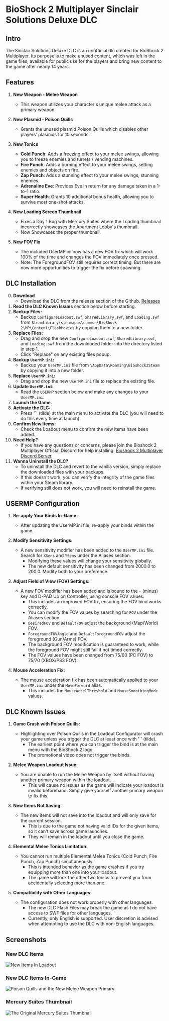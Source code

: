 # BioShock 2 Multiplayer Sinclair Solutions Deluxe DLC

## Intro 
The Sinclair Solutions Deluxe DLC is an unofficial dlc created for BioShock 2 Multiplayer. Its purpose is to make unused content, which was left in the game files, available for public use for the players and bring new content to the game after nearly 14 years.

## Features

1. **New Weapon - Melee Weapon**
   - This weapon utilizes your character's unique melee attack as a primary weapon.

2. **New Plasmid - Poison Quills**
   - Grants the unused plasmid Poison Quills which disables other players' plasmids for 10 seconds.

3. **New Tonics**
   - **Cold Punch**: Adds a freezing effect to your melee swings, allowing you to freeze enemies and turrets / vending machines.
   - **Fire Punch**: Adds a burning effect to your melee swings, setting enemies and objects on fire.
   - **Zap Punch**: Adds a stunning effect to your melee swings, stunning enemies.
   - **Adrenaline Eve**: Provides Eve in return for any damage taken in a 1-to-1 ratio.
   - **Super Health**: Grants 10 additional bonus health, allowing you to survive most one-shot attacks.

4. **New Loading Screen Thumbnail**
   - Fixes a Day 1 Bug with Mercury Suites where the Loading thumbnail incorrectly showcases the Apartment Lobby's thumbnail.
   - Now Showcases the proper thumbnail.

5. **New FOV Fix**
   - The included UserMP.ini now has a new FOV fix which will work 100% of the time and changes the FOV immediately once pressed.
   - Note: The ForegroundFOV still requires correct timing. But there are now more opportunities to trigger the fix before spawning.


## DLC Installation
0. **Download**
   - Download the DLC from the release section of the Github. [Releases](https://github.com/SnowTempest/Bioshock-2-Multiplayer-Sinclair-Solutions-Deluxe-DLC/releases/tag/1.0.0)
1. **Read the DLC Known Issues** section below before starting.
2. **Backup Files:**
   - Backup `ConfigureLoadout.swf`, `SharedLibrary.swf`, and `Loading.swf` from `SteamLibrary\steamapps\common\BioShock 2\MP\Content\FlashMovies` by copying them to a new folder.
3. **Replace Files:**
   - Drag and drop the new `ConfigureLoadout.swf`, `SharedLibrary.swf`, and `Loading.swf` from the downloaded folder into the directory listed in step 1.
   - Click "Replace" on any existing files popup.
4. **Backup `UserMP.ini`:**
   - Backup your `UserMP.ini` file from `\AppData\Roaming\Bioshock2Steam` by copying it into a new folder.
5. **Replace `UserMP.ini`:**
   - Drag and drop the new `UserMP.ini` file to replace the existing file.
6. **Update `UserMP.ini`:**
   - Read the `USERMP` section below and make any changes to your `UserMP.ini`.
7. **Launch the Game.**
8. **Activate the DLC:**
   - Press '`' (tilde) at the main menu to activate the DLC (you will need to do this every time at launch).
9. **Confirm New Items:**
   - Check the Loadout menu to confirm the new items have been added.
10. **Need Help?**
    - If you have any questions or concerns, please join the Bioshock 2 Multiplayer Official Discord for help installing. [Bioshock 2 Multiplayer Discord Server](https://discord.gg/4ydTGHfFPQ)
11. **Wanna Uninstall the DLC?**
    - To uninstall the DLC and revert to the vanilla version, simply replace the downloaded files with your backups.
    - If this doesn't work, you can verify the integrity of the game files within your Steam library.
    - If verifying still does not work, you will need to reinstall the game.

## USERMP Configuration

1. **Re-apply Your Binds In-Game:**
   - After updating the UserMP.ini file, re-apply your binds within the game.

2. **Modify Sensitivity Settings:**
   - A new sensitivity modifier has been added to the `UserMP.ini` file. Search for `XSens` and `YSens` under the Aliases section.
     - Modifying these values will change your sensitivity globally.
     - The new default sensitivity has been changed from 2000.0 to 200.0. Modify both to your preference.

3. **Adjust Field of View (FOV) Settings:**
   - A new FOV modifier has been added and is bound to the `-` (minus) key and D-PAD Up on Controller, using console FOV values.
     - This includes an improved FOV fix, ensuring the FOV bind works correctly.
     - You can modify the FOV values by searching for `FOV` under the Aliases section.
     - `DesiredFOV` and `DefaultFOV` adjust the background (Map/World) FOV.
     - `ForegroundFOVAngle` and `DefaultForegroundFOV` adjust the foreground (Gun/Arms) FOV.
     - The background FOV modification is guaranteed to work, while the foreground FOV might still fail if not timed correctly.
     - The FOV values have been changed from 75/60 (PC FOV) to 75/70 (XBOX/PS3 FOV).

4. **Mouse Acceleration Fix:**
   - The mouse acceleration fix has been automatically applied to your `UserMP.ini` under the `MoveForward` alias.
     - This includes the `MouseAccelThreshold` and `MouseSmoothingMode` values.


## DLC Known Issues

1. **Game Crash with Poison Quills:**
   - Highlighting over Poison Quills in the Loadout Configurator will crash your game unless you trigger the DLC at least once with '`' (tilde).
     - The earliest point where you can trigger the bind is at the main menu with the BioShock 2 logo.
     - The promotional video does not trigger the binds.

2. **Melee Weapon Loadout Issue:**
   - You are unable to run the Melee Weapon by itself without having another primary weapon within the loadout.
     - This will cause no issues as the game will indicate your loadout is invalid beforehand. Simply give yourself another primary weapon to fix this.

3. **New Items Not Saving:**
   - The new items will not save into the loadout and will only save for the current session.
     - This is due to the game not having valid IDs for the given items, so it can't save across game launches.
     - They will remain in the loadout until you close the game.

4. **Elemental Melee Tonics Limitation:**
   - You cannot run multiple Elemental Melee Tonics (Cold Punch, Fire Punch, Zap Punch) simultaneously.
     - This is intended behavior as the game crashes if you try equipping more than one into your loadout.
     - The game will lock the other two tonics to prevent you from accidentally selecting more than one.

5. **Compatibility with Other Languages:**
   - The configuration does not work properly with other languages.
     - The new DLC Flash Files may break the game as I do not have access to SWF files for other languages.
     - Currently, only English is supported. User discretion is advised when attempting to use the DLC with non-English languages.


## Screenshots

### New DLC Items
![New Items In Loadout](https://github.com/SnowTempest/Bioshock-2-Multiplayer-Sinclair-Solutions-Deluxe-DLC/blob/main/Screenshots/NewDLCItems.jpg)

### New DLC Items In-Game
![Poison Quills and the New Melee Weapon Primary](https://github.com/SnowTempest/Bioshock-2-Multiplayer-Sinclair-Solutions-Deluxe-DLC/blob/main/Screenshots/PoisonQuills.jpg)

### Mercury Suites Thumbnail
![The Original Mercury Suites Thumbnail](https://github.com/SnowTempest/Bioshock-2-Multiplayer-Sinclair-Solutions-Deluxe-DLC/blob/main/Screenshots/MercurySuitesThumbnail.jpg)
